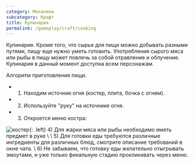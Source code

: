 ```yaml
---
category: Механики
subcategory: Крафт
title: Кулинария
permalink: /gameplay/craft/cooking
---
```


Кулинария.
Кроме того, что сырье для пищи можно добывать разными путями, пищу еще нужно уметь готовить. Употребления сырого мяса или рыбы в пищу может повлечь за собой отравление и облучение.
Кулинария в данный момент доступна всем персонажам.

Алгоритм приготовления пищи.
- 1) Находим источник огня (костер, плита, бочка с огнем).
- 2) Используйте "руку" на источнике огня.
- 3) Откроется меню костра: 

![костер](https://snag.gy/oDsRVL.jpg){: .left} 4) Для жарки мяса или рыбы необходимо иметь предмет в руке \\
\\
5) Для готовки еды требуются различные ингредиенты для различных блюд, смотрите описание требований в окне чата.
\\
6) Не забываем, что готовку еды желательно отыгрывать эмоутами, и уже только финальную стадию прокликивать через меню.

